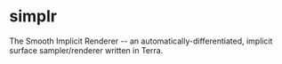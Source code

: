 simplr
======

The Smooth Implicit Renderer -- an automatically-differentiated, implicit surface sampler/renderer written in Terra.
